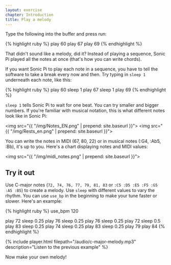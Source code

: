 ```yaml
---
layout: exercise
chapter: Introduction
title: Play a melody
---
```


Type the following into the buffer and press run:

{% highlight ruby %}
play 60
play 67
play 69
{% endhighlight %}

That didn't sound like a melody, did it? Instead of playing a sequence, Sonic Pi played all the notes at once (that's how you can write chords).

If you want Sonic Pi to play each note in a sequence, you have to tell the software to take a break every now and then. Try typing in `sleep 1` underneath each note, like this:

{% highlight ruby %}
play 60
sleep 1
play 67
sleep 1
play 69
{% endhighlight %}

`sleep 1` tells Sonic Pi to wait for one beat. You can try smaller and bigger numbers. If you're familiar with musical notation, this is what different notes look like in Sonic Pi:

<img src="{{ "/img/Notes_EN.png" | prepend: site.baseurl }}"> 
<img src="{{ "/img/Rests_en.png" | prepend: site.baseurl }}">

You can write the notes in MIDI (67, 80, 22) or in musical notes (:G4, :Ab5, :Bb), it's up to you. Here's a chart displaying notes and MIDI values:

<img src="{{ "/img/midi_notes.png" | prepend: site.baseurl }}">

## Try it out

Use C-major notes (`72, 74, 76, 77, 79, 81, 83` or `:C5 :D5 :E5 :F5 :G5 :A5 :B5`) to create a melody. Use `sleep` with different values to vary the rhythm. You can use `use_bp` in the beginning to make your tune faster or slower. Here's an example:

{% highlight ruby %}
use_bpm 120

play 72
sleep 0.25
play 76
sleep 0.25
play 76
sleep 0.25
play 72
sleep 0.5
play 83
sleep 0.25
play 74
sleep 0.25
play 83
sleep 0.25
play 79
play 84
{% endhighlight %}

{% include player.html filepath="/audio/c-major-melody.mp3" description="Listen to the previous example" %}

Now make your own melody!